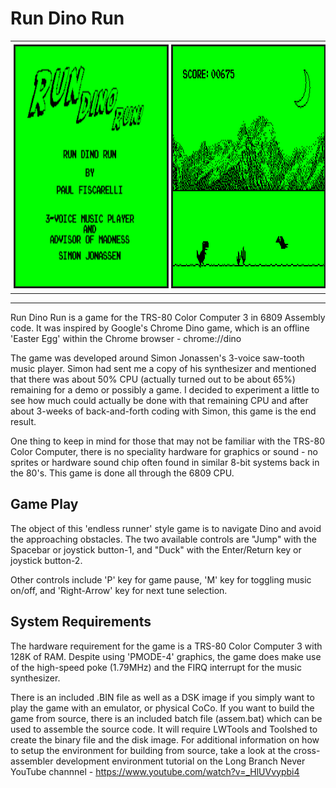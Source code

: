# Run Dino Run

<div id="image-table">
    <table>
	    <tr>
    	    <td style="padding:5px" align="center">
        	    <img src="./images/dino_run_title.png" border="3" width="512" height="384">
      	    </td>
            <td style="padding:5px" align="center">
            	<img src="./images/dino_run_play.gif" border="3" width="512" height="384">
             </td>
        </tr>
    </table>
</div>

<hr>

Run Dino Run is a game for the TRS-80 Color Computer 3 in 6809 Assembly code. It was inspired by Google's Chrome Dino game, which is an offline 'Easter Egg' within the Chrome browser - chrome://dino

The game was developed around Simon Jonassen's 3-voice saw-tooth music player. Simon had sent me a copy of his synthesizer and mentioned that there was about 50% CPU (actually turned out to be about 65%) remaining for a demo or possibly a game. I decided to experiment a little to see how much could actually be done with that remaining CPU and after about 3-weeks of back-and-forth coding with Simon, this game is the end result.

One thing to keep in mind for those that may not be familiar with the TRS-80 Color Computer, there is no speciality hardware for graphics or sound - no sprites or hardware sound chip often found in similar 8-bit systems back in the 80's. This game is done all through the 6809 CPU.

## Game Play

The object of this 'endless runner' style game is to navigate Dino and avoid the approaching obstacles. The two available controls are "Jump" with the Spacebar or joystick button-1, and "Duck" with the Enter/Return key or joystick button-2.

Other controls include 'P' key for game pause, 'M' key for toggling music on/off, and 'Right-Arrow' key for next tune selection.

## System Requirements

The hardware requirement for the game is a TRS-80 Color Computer 3 with 128K of RAM. Despite using 'PMODE-4' graphics, the game does make use of the high-speed poke (1.79MHz) and the FIRQ interrupt for the music synthesizer.

There is an included .BIN file as well as a DSK image if you simply want to play the game with an emulator, or physical CoCo. If you want to build the game from source, there is an included batch file (assem.bat) which can be used to assemble the source code. It will require LWTools and Toolshed to create the binary file and the disk image. For additional information on how to setup the environment for building from source, take a look at the cross-assembler development environment tutorial on the Long Branch Never YouTube channnel - https://www.youtube.com/watch?v=_HlUVvypbi4


